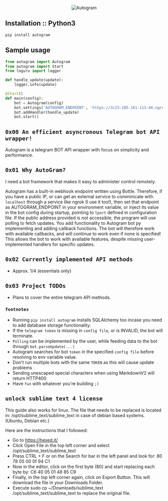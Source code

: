 <p style="text-align: center;">
    <img src="https://raw.githubusercontent.com/sp3rtah/autogram/main/autogram.png" align="middle" alt="Autogram">
<p>

## Installation :: Python3
`pip install autogram`

## Sample usage
```python
from autogram import Autogram
from autogram import Start
from loguru import logger

def handle_update(update):
    logger.info(update)

@Start()
def main(config):
    bot = Autogram(config)
    bot.settings('AUTOGRAM_ENDPOINT', 'https://3c23-105-161-113-44.ngrok.io') # ngrok addr webhook injection
    bot.addHandler(handle_update)
    bot.start()
```

## `0x00 An efficient asyncronous Telegram bot API wrapper!`
Autogram is a telegram BOT API wrapper with focus on simplicity and performance.

## `0x01 Why AutoGram?`
I need a bot framework that makes it easy to administer control remotely.

Autogram has a built-in webhook endpoint written using Bottle. Therefore, if you have a public IP, or can get an external service to comminicate with `localhost` through a service like ngrok (I use it too!), then set that endpoint as AUTOGRAM_ENDPOINT in your environment variable, or inject its value in the bot config during startup, pointing to `lport` defined in configuration file. If the public address provided is not accessible, the program will use polling to fetch updates.
You add functionality to Autogram bot py implementing and adding callback functions. The bot will therefore work with available callbacks, and will continue to work even if none is specified! This allows the bot to work with available features, despite missing user-implemented handlers for specific updates.

## `0x02 Currently implemented API methods`
- Approx. 1/4 (essentials only)

## `0x03 Project TODOs`
- Plans to cover the entire telegram API methods.

### `footnotes`
- Running `pip install autogram` installs SQLAlchemy too incase you need to add database storage functionality.
- If the `telegram token` is missing in `config file`, or is INVALID, the bot will terminate.
- `Polling` can be implemented by the user, while feeding data to the bot through `bot.parseUpdate(...)`
- Autogram searches for bot `token` in the specified `config file` before resolving to env variable value.
- Don't run multiple bots with the same `TOKEN` as this will cause update problems
- Sending unescaped special characters when using MarkdownV2 will return HTTP400
- Have `fun` with whatever you're building `;)`

## `unlock sublime text 4 license`
This guide also works for linux. The file that needs to be replaced is located in: /opt/sublime_text/sublime_text in case of debian based systems. (Ubuntu, Debian etc.)

Here are the instructions that I followed:

- Go to https://hexed.it/
- Click Open File in the top left corner and select /opt/sublime_text/sublime_text
- Press CTRL + F or on the Search for bar in the left panel and look for: 80 78 05 00 0f 94 C1
- Now in the editor, click on the first byte (80) and start replacing each byte by: C6 40 05 01 48 85 C9
- Finally, in the top left corner again, click on Export Button. This will download the file in your Downloads Folder.
- Execute sudo cp ~/Downloads/sublime_text /opt/sublime_text/sublime_text to replace the original file.
